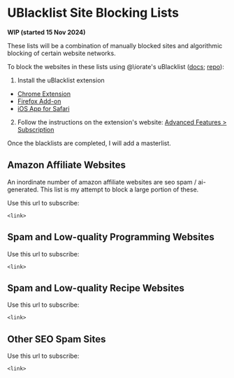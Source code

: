 
# UBlacklist Site Blocking Lists

**WIP (started 15 Nov 2024)**

These lists will be a combination of manually blocked sites and algorithmic blocking of certain website networks.

To block the websites in these lists using \@\iorate's uBlacklist ([docs](https://iorate.github.io/ublacklist/docs); [repo](https://github.com/iorate/ublacklist)):
1. Install the uBlacklist extension
  - [Chrome Extension](https://chrome.google.com/webstore/detail/ublacklist/pncfbmialoiaghdehhbnbhkkgmjanfhe)
  - [Firefox Add-on](https://addons.mozilla.org/en-US/firefox/addon/ublacklist/)
  - [iOS App for Safari](https://apps.apple.com/us/app/ublacklist-for-safari/id1547912640)
2. Follow the instructions on the extension's website: [Advanced Features > Subscription](https://iorate.github.io/ublacklist/docs/advanced-features#subscription)


Once the blacklists are completed, I will add a masterlist.

## Amazon Affiliate Websites

An inordinate number of amazon affiliate websites are seo spam / ai-generated. This list is my attempt to block a large portion of these.

Use this url to subscribe:
```
<link>
```

## Spam and Low-quality Programming Websites


Use this url to subscribe:
```
<link>
```

## Spam and Low-quality Recipe Websites

Use this url to subscribe:
```
<link>
```

## Other SEO Spam Sites

Use this url to subscribe:
```
<link>
```
